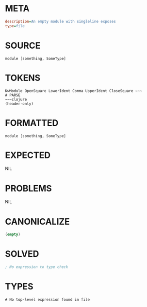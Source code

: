 # META
~~~ini
description=An empty module with singleline exposes
type=file
~~~
# SOURCE
~~~roc
module [something, SomeType]
~~~
# TOKENS
~~~text
KwModule OpenSquare LowerIdent Comma UpperIdent CloseSquare ~~~
# PARSE
~~~clojure
(header-only)
~~~
# FORMATTED
~~~roc
module [something, SomeType]

~~~
# EXPECTED
NIL
# PROBLEMS
NIL
# CANONICALIZE
~~~clojure
(empty)
~~~
# SOLVED
~~~clojure
; No expression to type check
~~~
# TYPES
~~~roc
# No top-level expression found in file
~~~
